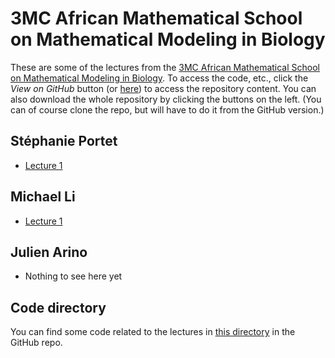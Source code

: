 # 3MC African Mathematical School on Mathematical Modeling in Biology

These are some of the lectures from the [3MC African Mathematical School on Mathematical Modeling in Biology](https://natural-sciences.nwu.ac.za/paa/3MC-School-BM). To access the code, etc., click the *View on GitHub* button (or [here](https://github.com/julien-arino/3MC-mathematical-modelling-in-biology)) to access the repository content. You can also download the whole repository by clicking the buttons on the left. (You can of course clone the repo, but will have to do it from the GitHub version.)

## Stéphanie Portet

- [Lecture 1](https://github.com/julien-arino/3MC-mathematical-modelling-in-biology/blob/main/SA_Portet_1.pdf)

## Michael Li

- [Lecture 1](https://github.com/julien-arino/3MC-mathematical-modelling-in-biology/blob/main/MLi-3MC-Lecture1.pdf)

## Julien Arino

- Nothing to see here yet

## Code directory

You can find some code related to the lectures in [this directory](https://github.com/julien-arino/3MC-mathematical-modelling-in-biology/tree/main/CODE) in the GitHub repo.
